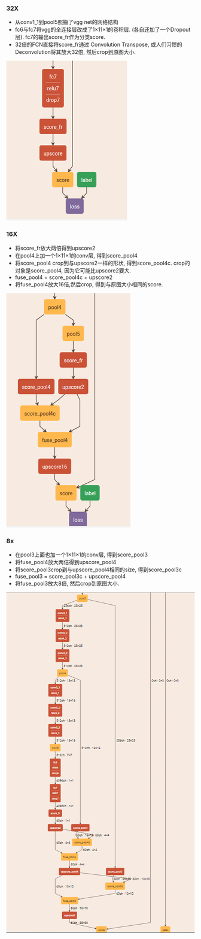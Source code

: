 ### 32X
+ 从conv1_1到pool5照搬了vgg net的网络结构
+ fc6与fc7将vgg的全连接层改成了1×11×1的卷积层. (各自还加了一个Dropout层). fc7的输出score_fr作为分类score.
+ 32倍的FCN直接将score_fr通过 Convolution Transpose, 或人们习惯的Deconvolution将其放大32倍, 然后crop到原图大小. 

![1](./doc/32.png)


### 16X
+ 将score_fr放大两倍得到upscore2
+ 在pool4上加一个1×11×1的conv层, 得到score_pool4
+ 将score_pool4 crop到与upscore2一样的形状, 得到score_pool4c. crop的对象是score_pool4, 因为它可能比upscore2要大.
+ fuse_pool4 = score_pool4c + upscore2
+ 将fuse_pool4放大16倍,然后crop, 得到与原图大小相同的score.

![1](./doc/16.png)

### 8x
+ 在pool3上面也加一个1×11×1的conv层, 得到score_pool3
+ 将fuse_pool4放大两倍得到upscore_pool4
+ 将score_pool3crop到与upscore_pool4相同的size, 得到score_pool3c
+ fuse_pool3 = score_pool3c + upscore_pool4
+ 将fuse_pool3放大8倍, 然后crop到原图大小.

![1](./doc/8.png)